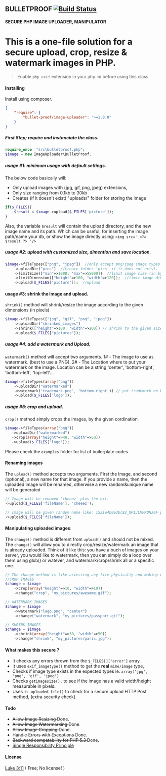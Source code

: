 ## BULLETPROOF [![Build Status](https://travis-ci.org/bivoc/bulletproof.svg?branch=master)](https://travis-ci.org/bivoc/bulletproof.svg?branch=master)
#### SECURE PHP IMAGE UPLOADER, MANIPULATOR
This is a one-file solution for a **secure** upload, crop, resize & watermark images in PHP.
=====

> Enable `php_exif` extension in your php.ini before using this class.

#### Installing
Install using composer. 
```json
{
    "require": {
        "bullet-proof/image-uploader": ">=1.0.0"
    }
}
```

##### First Step; require and instanciate the class. 
````php
require_once  "src\bulletproof.php";
$image = new ImageUploader\BulletProof;
````


##### usage #1: minimum usage with default settings. 
The below code basically will:
- Only upload images with (jpg, gif, png, jpeg) extensions, 
- Only size ranging from 0.1kb to 30kb
- Creates (if it doesn't exist) "uploads/" folder for storing the image 

````php 
if($_FILES){
    $result = $image->upload($_FILES['picture']);
}
````

Also, the variable `$result` will contain the upload directory, and the new image name
and its path. Which can be useful, for inserting the image
path/name your db, or show the image directly using: `<img src=' <?= $result ?> '/>`


##### usage #2: upload with customized size, dimention and save location. 
````php
$image->fileTypes(["png", "jpeg"])  //only accept png/jpeg image types
    ->uploadDir("pics")  //create folder 'pics' if it does not exist.
    ->limitSize(["min"=>1000, "max"=>55000])  //limit image size (in bytes)
    ->limitDimension(["height"=>100, "width"=>120]);  //limit image dimensions
    ->upload($_FILES['picture']);  //upload
````

#### usage #3: shrink the image and upload. 
`shrink()` method will shrink/resize the image according to the given dimensions (in pixels) 

````php
$image->fileTypes(["jpg", "gif", "png", "jpeg"])
    ->uploadDir("shrinked_images")
    ->shrink(["height"=>100, "width"=>200]) // shrink to the given size
    ->upload($_FILES["pictures"]);
````

##### usage #4: add a watermark and Upload. 
`watermark()` method will accept two arguments.
 1# - The image to use as watermark. (best to use a PNG).
 2# - The Location where to put your watermark on the image.
Location can be a string 'center', 'bottom-right', 'bottom-left', 'top-left'...

````php
$image->fileTypes(array("png"))
    ->uploadDir("watermarked")
    ->watermark('trademark.png', 'bottom-right')) // put trademark on bottom-right 
    ->upload($_FILES['logo']);
````

##### usage #5: crop and upload. 
`crop()` method simply crops the images, by the given cordination
 ````php
$image->fileTypes(array("png"))
    ->uploadDir("watermarked")
    ->crop(array("height"=>40, "width"=>50))
    ->upload($_FILES['logo']);
````

Please check the `examples` folder for list of boilerplate codes

#### Renaming images
 The `upload()` method accepts two arguments. First the Image, and second (optional), a new name for that image.
 If you provide a name, then the uploaded image will be renamed, otherwise a new random&unique name will be generated
````php
// Image will be renamed 'cheeez' plus the ext. 
->upload($_FILES['fileName'], 'cheeez');

// Image will be given random name like: 1531e4b0e3bc82_QPIJLMPKQNJGF plus ext. 
->upload($_FILES['fileName']);
````

#### Manipulating uploaded images: 
The `change()` method is different from `upload()` and should not be mixed.
The `change()` will allow you to directly crop/resize/watermark an image that is already uploaded.
Think of it like this: you have a buch of images on your server, you would like to watermark, then 
you can simply do a loop over them using glob() or watever, and watermark/crop/shrink all or 
a specific one. 

```php
// The change method is like accessing any file physically and making change to it. 
//CROP IMAGES
$change = $image
 	->crop(array("height"=>10, "width"=>10))
 	->change("crop", "my_pictures/awesome.gif");

// WATERMARK IMAGES
$change = $image
 	->watermark("logo.png", "center")
 	->change("watermark", "my_pictures/passport.gif");

// SHRINK IMAGES
$change = $image
 	->shrink(array("height"=>30, "width"=>50))
 	->change("shrink", "my_pictures/paris.jpg");
````

#### What makes this secure ?
* It checks any errors thrown from the `$_FILES[]['error']` array. 
* It uses `exif_imagetype()` method to get the **real** `mime/image` type,
* Checks if image type exists in the expected types ie. `array('jpg', 'png', 'gif', 'jpeg')`
* Checks `getimagesize();` to see if the image has a valid width/height measurable in pixels.
* Uses `is_uploaded_file()` to check for a secure upload HTTP Post method, (extra security check).



#### Todo
* <del> Allow Image Resizing </del> Done.
* <del> Allow Image Watermarking </del> Done.
* <del> Allow Image Cropping </del> Done.
* <del> Handle Errors with Exceptions </del> Done.
* <del> Backward compatability for PHP 5.3 </del> Done. 
* [Single Responsibility Principle](http://en.wikipedia.org/wiki/Single_responsibility_principle)




#### License  
[Luke 3:11](http://www.kingjamesbibleonline.org/Luke-3-11/) ( Free; No license! )
